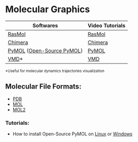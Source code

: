 # Molecular Graphics

|Softwares                                                                                              | Video Tutorials                                       |
|-------------------------------------------------------------------------------------------------------|-------------------------------------------------------|
| [RasMol](http://www.openrasmol.org/)                                                                  | [RasMol](https://www.youtube.com/watch?v=cJd834ns8Ks) |
| [Chimera](https://www.cgl.ucsf.edu/chimera/)                                                          | [Chimera](https://www.youtube.com/watch?v=hQxKYSUdiD8&list=PLHib7JgKNUUeTZONxd0h0WBiZzAJmXmva)|
| [PyMOL](https://pymol.org/2/) ([Open-Source PyMOL](https://github.com/schrodinger/pymol-open-source)) | [PyMOL](https://www.youtube.com/watch?v=wiKyOF-pGw4)  |
| [VMD](https://www.ks.uiuc.edu/Research/vmd/)*                                                          |  [VMD](http://www.ks.uiuc.edu/Training/video2/vmd/)   |

<sub>*Useful for molecular dynamics trajectories visualization<sub>
## Molecular File Formats:
- [PDB](http://pdb101.rcsb.org/learn/guide-to-understanding-pdb-data/dealing-with-coordinates)
- [MOL](https://chem.libretexts.org/Courses/University_of_Arkansas_Little_Rock/ChemInformatics_(2017)%3A_Chem_4399_5399/2.2%3A_Chemical_Representations_on_Computer%3A_Part_II/2.2.2%3A_Anatomy_of_a_MOL_file)
- [MOL2](http://chemyang.ccnu.edu.cn/ccb/server/AIMMS/mol2.pdf)


### Tutorials:
- How to install Open-Source PyMOL on [Linux](https://pymolwiki.org/index.php/Linux_Install) or [Windows](https://pymolwiki.org/index.php/Windows_Install)



